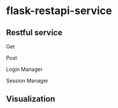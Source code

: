 # flask-restapi-service

## Restful service

Get 

Post

Login Manager

Session Manager


## Visualization


